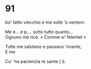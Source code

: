 # 91

bo' fatto viecchio e me volle 'o venterc:  
  
Me e… e p.... sotto tutto quanto…  
Ognuno me rice: « Comme si’ fetentel »  
  
Tutte me salutano e passano 'nnante,  
E me  
  
Cu’ ’na pacienzia re sante ( i).  


